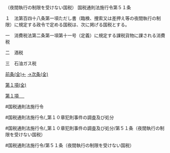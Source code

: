 （夜間執行の制限を受けない国税）
国税通則法施行令第５１条

１　法第百四十八条第一項ただし書（臨検、捜索又は差押え等の夜間執行の制限）に規定する政令で定める国税は、次に掲げる国税とする。

一　消費税法第二条第一項第十一号（定義）に規定する課税貨物に課される消費税

二　酒税

三　石油ガス税

[前条(全)←](国税通則法施行＿令＿第５０条_.md)    [→次条(全)](国税通則法施行＿令＿第５２条_.md)

[第１項(全)](国税通則法施行＿令＿第５１条第１項_.md)  

[第１項 　 ](国税通則法施行＿令＿第５１条第１項.md)  

#国税通則法施行令

#国税通則法施行令/_第１０章犯則事件の調査及び処分

#国税通則法施行令/_第１０章犯則事件の調査及び処分/第５１条（夜間執行の制限を受けない国税）

#国税通則法施行令/第５１条（夜間執行の制限を受けない国税）

